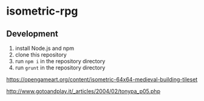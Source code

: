 # isometric-rpg

## Development
1. install Node.js and npm
2. clone this repository
3. run `npm i` in the repository directory
4. run `grunt` in the repository directory

https://opengameart.org/content/isometric-64x64-medieval-building-tileset

http://www.gotoandplay.it/_articles/2004/02/tonypa_p05.php

